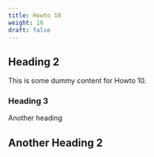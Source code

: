 ```yaml
---
title: Howto 10
weight: 10
draft: false
---
```


## Heading 2

This is some dummy content for Howto 10.

### Heading 3

Another heading

## Another Heading 2

